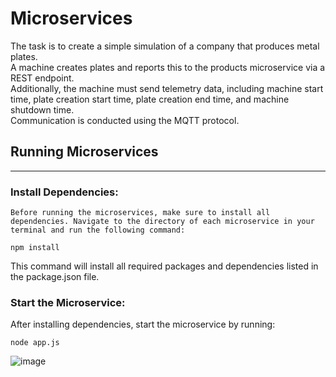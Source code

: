 # Microservices

The task is to create a simple simulation of a company that produces metal plates.<br> A machine creates plates and reports this to the products microservice via a REST endpoint.<br> Additionally, the machine must send telemetry data, including machine start time, plate creation start time, plate creation end time, and machine shutdown time.<br> Communication is conducted using the MQTT protocol.<br>

## Running Microservices
_____________________________
### Install Dependencies:
    Before running the microservices, make sure to install all dependencies. Navigate to the directory of each microservice in your terminal and run the following command:
   
    npm install

This command will install all required packages and dependencies listed in the package.json file.

### Start the Microservice:
After installing dependencies, start the microservice by running:
    
    node app.js


![image](https://github.com/aleksandardrljaca/Microservices/assets/74873784/f8202212-bb49-4b32-beb7-17e66c75d6fe)
